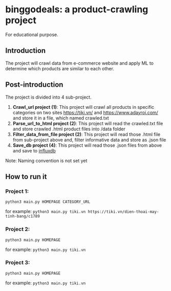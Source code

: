 # binggodeals: a product-crawling project
For educational purpose.

## Introduction
The project will crawl data from e-commerce website and apply ML to determine which products are similar to each other.

## Post-introduction
The project is divided into 4 sub-project.
1. **Crawl_url project (1)**: This project will crawl all products in specific categories on two sites <https://tiki.vn/> and <https://www.adayroi.com/> and store it in a file, which named crawled.txt
2. **Parse_url_to_html project (2)**: This project will read the crawled.txt file and store crawled .html product files into /data folder
3. **Filter_data_from_file project (2)**: This project will read those .html file from sub-project above and, filter informative data and store as .json file
4. **Save_db project (4)**: This project will read those .json files from above and save to [influxdb](https://www.influxdata.com/)

Note: Naming convention is not set yet

## How to run it
### Project 1:
```python3 main.py HOMEPAGE CATEGORY_URL```

for example:
```python3 main.py tiki.vn https://tiki.vn/dien-thoai-may-tinh-bang/c1789```

### Project 2:
```python3 main.py HOMEPAGE```

for example:
```python3 main.py tiki.vn```

### Project 3:
```python3 main.py HOMEPAGE```

for example:
```python3 main.py tiki.vn```

